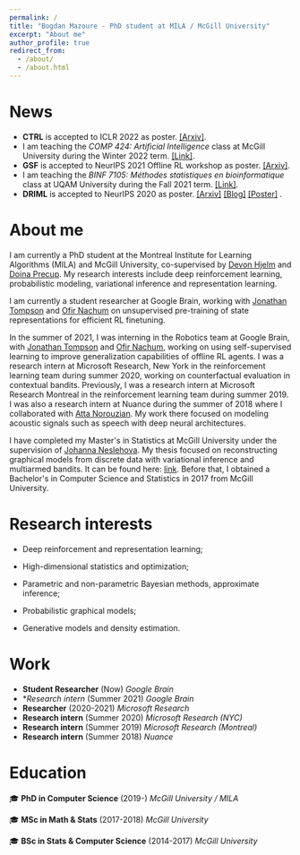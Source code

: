 ```yaml
---
permalink: /
title: "Bogdan Mazoure - PhD student at MILA / McGill University"
excerpt: "About me"
author_profile: true
redirect_from: 
  - /about/
  - /about.html
---
```


# News

* <b>CTRL</b> is accepted to ICLR 2022 as poster. <a href="https://arxiv.org/abs/2106.02193">[Arxiv]</a>.
* I am teaching the <i>COMP 424: Artificial Intelligence</i> class at McGill University during the Winter 2022 term. <a href="https://www.mcgill.ca/study/2021-2022/courses/comp-424">[Link]</a>. 
* <b>GSF</b> is accepted to NeurIPS 2021 Offline RL workshop as poster. <a href="https://arxiv.org/abs/2111.14629">[Arxiv]</a>.
* I am teaching the <i>BINF 7105: Méthodes statistiques en bioinformatique</i> class at UQAM University during the Fall 2021 term. <a href="http://info.uqam.ca/plan_cours/Automne%202021/BIF7105.html">[Link]</a>. 
* <b>DRIML</b> is accepted to NeurIPS 2020 as poster. <a href="https://arxiv.org/abs/2006.07217">[Arxiv]</a> <a href="https://bmazoure.github.io/posts/deep-rl-infomax-learning/">[Blog]</a> <a href="/files/driml/DRIML_poster_(NeurIPS2020).pdf">[Poster]</a> . 


# About me

I am currently a PhD student at the Montreal Institute for Learning Algorithms (MILA) and McGill University, co-supervised by [Devon Hjelm](https://scholar.google.ca/citations?user=68c5HfwAAAAJ&hl=en) and [Doina Precup](https://scholar.google.ca/citations?user=j54VcVEAAAAJ&hl=en). My research interests include deep reinforcement learning, probabilistic modeling, variational inference and representation learning.

I am currently a student researcher at Google Brain, working with [Jonathan Tompson](https://jonathantompson.github.io/) and [Ofir Nachum](https://research.google/people/105364/) on unsupervised pre-training of state representations for efficient RL finetuning.

In the summer of 2021, I was interning in the Robotics team at Google Brain, with [Jonathan Tompson](https://jonathantompson.github.io/) and [Ofir Nachum](https://research.google/people/105364/), working on using self-supervised learning to improve generalization capabilities of offline RL agents.
I was a research intern at Microsoft Research, New York in the reinforcement learning team during summer 2020, working on counterfactual evaluation in contextual bandits. Previously, I was a research intern at Microsoft Research Montreal in the reinforcement learning team during summer 2019. I was also a research intern at Nuance during the summer of 2018 where I collaborated with [Atta Norouzian](https://scholar.google.ca/citations?user=KRPMXqYAAAAJ&hl=en). My work there focused on modeling acoustic signals such as speech with deep neural architectures.

I have completed my Master's in Statistics at McGill University under the supervision of [Johanna Neslehova](http://www.math.mcgill.ca/neslehova/). My thesis focused on reconstructing graphical models from discrete data with variational inference and multiarmed bandits. It can be found here: [link](https://bmazoure.github.io/files/thesis_Msc_2018.pdf). Before that, I obtained a Bachelor's in Computer Science and Statistics in 2017 from McGill University.



# Research interests

* Deep reinforcement and representation learning;

* High-dimensional statistics and optimization;

* Parametric and non-parametric Bayesian methods, approximate inference;

* Probabilistic graphical models;

* Generative models and density estimation.

# Work
* **Student Researcher** (Now)
  *Google Brain*
* **Research intern* (Summer 2021)
  *Google Brain*
* **Researcher** (2020-2021)
  *Microsoft Research*
* **Research intern** (Summer 2020)
  *Microsoft Research (NYC)*
* **Research intern** (Summer 2019)
  *Microsoft Research (Montreal)*
* **Research intern** (Summer 2018)
  *Nuance*

# Education

🎓 **PhD in Computer Science** (2019-)
  *McGill University / MILA*

🎓 **MSc in Math & Stats** (2017-2018)
  *McGill University*

🎓 **BSc in Stats & Computer Science** (2014-2017)
  *McGill University*